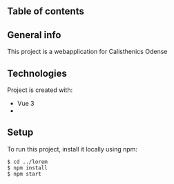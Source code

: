 ## Table of contents

## General info
This project is a webapplication for Calisthenics Odense
	
## Technologies
Project is created with:
* Vue 3
* 
## Setup
To run this project, install it locally using npm:

```
$ cd ../lorem
$ npm install
$ npm start
```
